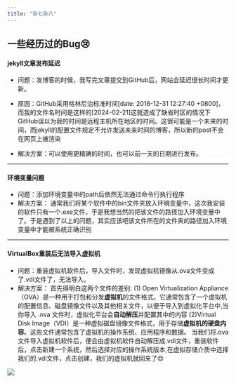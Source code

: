 ```yaml
---
title: "杂七杂八"
---
```


## 一些经历过的Bug:cry:
#### jekyll文章发布延迟
- 问题：发博客的时候，我写完文章提交到GitHub后，网站会延迟很长时间才更新。

- 原因：GitHub采用格林尼治标准时间[date: 2018-12-31 12:27:40 +0800]，而我的文件名时间是这样的[2024-02-21]这就造成了缺省时区的情况下GitHub误以为我的时间是远程主机所在地区的时间。这很可能是一个未来的时间，而jekyll的配置文件规定不允许发送未来时间的博客，所以新的post不会在网页上被渲染
- 解决方案：可以使用更精确的时间，也可以前一天的日期进行发布。

------

#### 环境变量问题
- 问题：添加环境变量中的path后依然无法通过命令行执行程序
- 解决方案： 通常我们将某个软件中的bin文件夹放入环境变量中，这次我安装的软件只有一个.exe文件，于是我想当然的把该文件的路径加入环境变量中了。于是遇到了以上的问题，其实应该吧该文件所在的文件夹的路径加入环境变量中才能被系统正确识别

------

#### VirtualBox重装后无法导入虚拟机
- 问题：重装虚拟机软件后，导入文件时，发现虚拟机镜像从.ova文件变成了.vdi文件了，无法导入。
- 解决方案： 首先得明白这两个文件的差别:
(1) Open Virtualization Appliance（OVA）是一种用于打包和分发**虚拟机**的文件格式。它通常包含了一个虚拟机的配置信息、磁盘镜像文件以及其他相关文件，以便于导入到虚拟化平台中,当你导入 .ova 文件时，虚拟化平台会**自动解压**并配置其中的内容
(2)Virtual Disk Image（VDI）是一种虚拟磁盘镜像文件格式，用于存储**虚拟机的硬盘内容**。这些文件通常包含了虚拟机的操作系统、应用程序和数据。
当我们将.ova文件导入虚拟机软件后，便会由虚拟机软件自动解压成.vdi文件，重装软件后，点击新建一个系统，然后选择对应的操作系统版本,在虚拟存储介质中选择我们的.vdi文件，点击创建，我们的虚拟机就回来了:heart_eyes:
<img src="E:/minimal mistake blog/assets/images/杂七杂八/eaa76368603a96108ad1b0d2eb38e5a.png">
